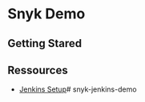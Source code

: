 # Snyk Demo 

## Getting Stared 

## Ressources 

- [Jenkins Setup](https://www.jenkins.io/doc/book/installing/docker/)#   s n y k - j e n k i n s - d e m o  
 